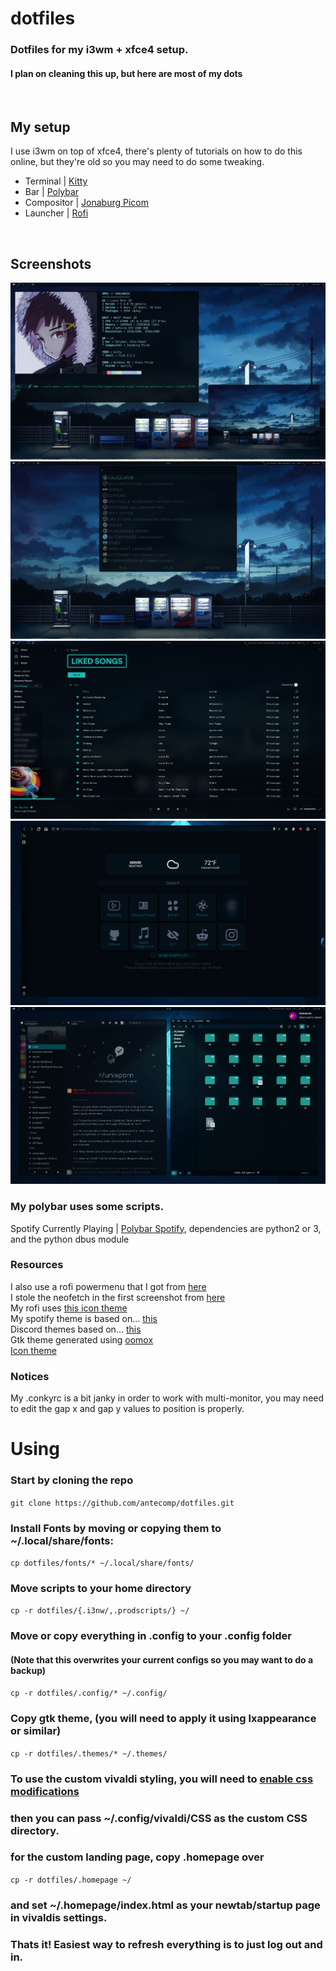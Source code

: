 # dotfiles
### Dotfiles for my i3wm + xfce4 setup.
#### I plan on cleaning this up, but here are most of my dots
<br/>

## My setup
I use i3wm on top of xfce4, there's plenty of tutorials on how to do this online, but they're old so you may need to do some tweaking.
- Terminal   | [Kitty](https://sw.kovidgoyal.net/kitty/)
- Bar        | [Polybar](https://github.com/polybar/polybar)
- Compositor | [Jonaburg Picom](https://github.com/jonaburg/picom)
- Launcher   | [Rofi](https://github.com/davatorium/rofi)
<br/>

## Screenshots
![Terminals and Feh](./term-feh-preview.png)
![Rofi](./rofi-preview.png)
![Spotify](./spotify.png)
![Vivaldi](./vivaldi.png)
![Discord and Nemo](./discord-nemo.png)

### My polybar uses some scripts.
Spotify Currently Playing | [Polybar Spotify](https://github.com/Jvanrhijn/polybar-spotify), dependencies are python2 or 3, and the python dbus module

### Resources
I also use a rofi powermenu that I got from [here](https://github.com/adi1090x/rofi) <br/>
I stole the neofetch in the first screenshot from [here](https://gist.github.com/Talljoe/929e205a08c1add22e7b325e35cac74d) <br/>
My rofi uses [this icon theme](https://store.kde.org/p/1337328) <br />
My spotify theme is based on... [this](https://github.com/morpheusthewhite/spicetify-themes/tree/master/OldSchoolSenn) <br />
Discord themes based on... [this](https://github.com/DiscordStyles/Slate) <br />
Gtk theme generated using [oomox](https://github.com/themix-project/oomox) <br />
[Icon theme](https://github.com/cbrnix/Flatery) <br />

### Notices
My .conkyrc is a bit janky in order to work with multi-monitor, you may need to edit the gap x and gap y values to position is properly.

# Using
### Start by cloning the repo
`git clone https://github.com/antecomp/dotfiles.git`
### Install Fonts by moving or copying them to ~/.local/share/fonts:
`cp dotfiles/fonts/* ~/.local/share/fonts/`
### Move scripts to your home directory
`cp -r dotfiles/{.i3nw/,.prodscripts/} ~/`
### Move or copy everything in .config to your .config folder
#### (Note that this overwrites your current configs so you may want to do a backup)
`cp -r dotfiles/.config/* ~/.config/`
### Copy gtk theme, (you will need to apply it using lxappearance or similar)
`cp -r dotfiles/.themes/* ~/.themes/ `
### To use the custom vivaldi styling, you will need to [enable css modifications](https://forum.vivaldi.net/topic/37802/css-modifications-experimental-feature)
### then you can pass ~/.config/vivaldi/CSS as the custom CSS directory.
### for the custom landing page, copy .homepage over
`cp -r dotfiles/.homepage ~/`
### and set ~/.homepage/index.html as your newtab/startup page in vivaldis settings.
### Thats it! Easiest way to refresh everything is to just log out and in.
